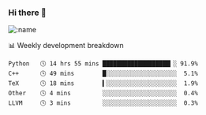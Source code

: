 ### Hi there 👋

<!--
**lv2020/lv2020** is a ✨ _special_ ✨ repository because its `README.md` (this file) appears on your GitHub profile.

Here are some ideas to get you started:

- 🔭 I’m currently working on ...
- 🌱 I’m currently learning ...
- 👯 I’m looking to collaborate on ...
- 🤔 I’m looking for help with ...
- 💬 Ask me about ...
- 📫 How to reach me: ...
- 😄 Pronouns: ...
- ⚡ Fun fact: ...
-->
![:name](https://count.getloli.com/get/@:lv2020)
 <!-- waka-box start -->
📊 Weekly development breakdown
```text
Python   🕓 14 hrs 55 mins ███████████████████▎░ 91.9%
C++      🕓 49 mins        █░░░░░░░░░░░░░░░░░░░░  5.1%
TeX      🕓 18 mins        ▍░░░░░░░░░░░░░░░░░░░░  1.9%
Other    🕓 4 mins         ░░░░░░░░░░░░░░░░░░░░░  0.4%
LLVM     🕓 3 mins         ░░░░░░░░░░░░░░░░░░░░░  0.3%
```
<!-- Powered by https://github.com/YouEclipse/waka-box-go . -->
<!-- waka-box end -->
